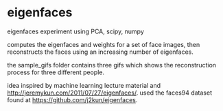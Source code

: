 eigenfaces
==========

eigenfaces experiment using PCA, scipy, numpy

computes the eigenfaces and weights for a set of face images, then reconstructs the faces using an increasing number of eigenfaces.

the sample_gifs folder contains three gifs which shows the reconstruction process for three different people.

idea inspired by machine learning lecture material and http://jeremykun.com/2011/07/27/eigenfaces/. used the faces94 dataset found at https://github.com/j2kun/eigenfaces.
